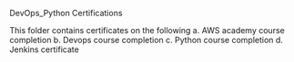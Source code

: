 DevOps_Python Certifications

This folder contains certificates on the following
a. AWS academy course completion
b. Devops course completion 
c. Python course completion
d. Jenkins certificate

